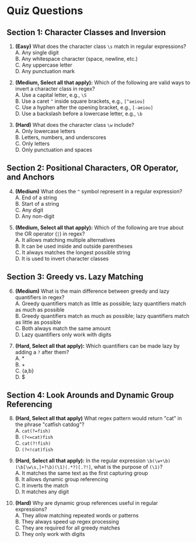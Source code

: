# Quiz Questions

## Section 1: Character Classes and Inversion

1. **(Easy)** What does the character class `\s` match in regular expressions?  
A. Any single digit  
B. Any whitespace character (space, newline, etc.)  
C. Any uppercase letter  
D. Any punctuation mark  

2. **(Medium, Select all that apply):** Which of the following are valid ways to invert a character class in regex?  
A. Use a capital letter, e.g., `\S`  
B. Use a caret `^` inside square brackets, e.g., `[^aeiou]`  
C. Use a hyphen after the opening bracket, e.g., `[-aeiou]`  
D. Use a backslash before a lowercase letter, e.g., `\b`  

3. **(Hard)** What does the character class `\w` include?  
A. Only lowercase letters  
B. Letters, numbers, and underscores  
C. Only letters  
D. Only punctuation and spaces  

## Section 2: Positional Characters, OR Operator, and Anchors

4. **(Medium)** What does the `^` symbol represent in a regular expression?  
A. End of a string  
B. Start of a string  
C. Any digit  
D. Any non-digit  

5. **(Medium, Select all that apply):** Which of the following are true about the OR operator (`|`) in regex?  
A. It allows matching multiple alternatives  
B. It can be used inside and outside parentheses  
C. It always matches the longest possible string  
D. It is used to invert character classes  

## Section 3: Greedy vs. Lazy Matching

6. **(Medium)** What is the main difference between greedy and lazy quantifiers in regex?  
A. Greedy quantifiers match as little as possible; lazy quantifiers match as much as possible  
B. Greedy quantifiers match as much as possible; lazy quantifiers match as little as possible  
C. Both always match the same amount  
D. Lazy quantifiers only work with digits  

7. **(Hard, Select all that apply):** Which quantifiers can be made lazy by adding a `?` after them?  
A. *  
B. +  
C. {a,b}  
D. $  

## Section 4: Look Arounds and Dynamic Group Referencing

8. **(Hard, Select all that apply)** What regex pattern would return "cat" in the phrase "catfish catdog"?  
A. `cat(?=fish)`  
B. `(?<=cat)fish`  
C. `cat(?!fish)`  
D. `(?<!cat)fish`  

9. **(Hard, Select all that apply):** In the regular expression `\b(\w+\b)(\b[\w\s,]+?\b)(\1)(.*?)[.?!]`, what is the purpose of `(\1)`?  
A. It matches the same text as the first capturing group  
B. It allows dynamic group referencing  
C. It inverts the match  
D. It matches any digit  

10. **(Hard)** Why are dynamic group references useful in regular expressions?  
A. They allow matching repeated words or patterns  
B. They always speed up regex processing  
C. They are required for all greedy matches  
D. They only work with digits  

